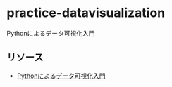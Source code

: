 # practice-datavisualization
Pythonによるデータ可視化入門

## リソース
- [Pythonによるデータ可視化入門](https://kentakom1213.github.io/practice-datavisualization/intro.html)
